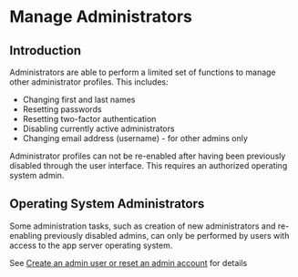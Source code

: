 # Manage Administrators

## Introduction

Administrators are able to perform a limited set of functions to manage other administrator profiles. This includes:

- Changing first and last names
- Resetting passwords
- Resetting two-factor authentication
- Disabling currently active administrators
- Changing email address (username) - for other admins only

Administrator profiles can not be re-enabled after having been previously disabled through the user interface. This requires an authorized operating system admin.

## Operating System Administrators

Some administration tasks, such as creation of new administrators and re-enabling previously disabled admins, can only be performed by users with access to the app server operating system.

See [Create an admin user or reset an admin account](create_admin) for details
